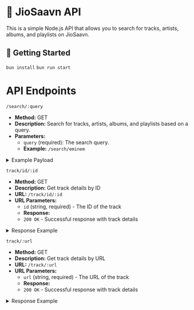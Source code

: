 # 🎵 JioSaavn API

This is a simple Node.js API that allows you to search for tracks, artists, albums, and playlists on JioSaavn.

## 🚀 Getting Started

`bun install`
`bun run start`

# API Endpoints
`/search/:query`
- **Method:** GET
- **Description:** Search for tracks, artists, albums, and playlists based on a query.
- **Parameters:**
  - `query` (required): The search query.
  - **Example:** `/search/eminem`
<details>
<summary>Example Payload</summary>

```json
{
  results: [
    {
      identifier: "aRZbUYD7",
      title: "Tum Hi Ho",
      duration: 262000,
      uri: "https://www.jiosaavn.com/song/tum-hi-ho/EToxUyFpcwQ",
      artworkUrl: "https://c.saavncdn.com/430/Aashiqui-2-Hindi-2013-500x500.jpg",
      artist: "Mithoon",
      streamUrl: "https://aac.saavncdn.com/430/5c5ea5cc00e3bff45616013226f376fe_320.mp4",
    },
    {
      identifier: "qZtKBMZ_",
      title: "Apna Bana Le",
      duration: 261000,
      uri: "https://www.jiosaavn.com/song/apna-bana-le/ATIfejZ9bWw",
      artworkUrl: "https://c.saavncdn.com/815/Bhediya-Hindi-2023-20230927155213-500x500.jpg",
      artist: "Sachin-Jigar",
      streamUrl: "https://aac.saavncdn.com/815/483a6e118e8108cbb3e5cd8701674f32_320.mp4",
    },
    {
      identifier: "7yi1WSmH",
      title: "Soulmate",
      duration: 214000,
      uri: "https://www.jiosaavn.com/song/soulmate/RxECACNjWns",
      artworkUrl: "https://c.saavncdn.com/406/Ek-Tha-Raja-Hindi-2024-20240318125601-500x500.jpg",
      artist: "Badshah",
      streamUrl: "https://aac.saavncdn.com/406/af57a9b63876b01fd3fa611bcd221706_320.mp4",
    },
    {
      identifier: "VCeN_rCT",
      title: "Saware",
      duration: 321000,
      uri: "https://www.jiosaavn.com/song/saware/JisOfytCdGc",
      artworkUrl: "https://c.saavncdn.com/951/Phantom-Hindi-2015-500x500.jpg",
      artist: "Pritam",
      streamUrl: "https://aac.saavncdn.com/951/c1d83d62b27c81212ade038f29657a13_320.mp4",
    },
    {
      identifier: "FB8WBiWv",
      title: "Sajni",
      duration: 170000,
      uri: "https://www.jiosaavn.com/song/sajni/NipTZjZZYEU",
      artworkUrl: "https://c.saavncdn.com/252/Laapataa-Ladies-Hindi-2024-20240213151004-500x500.jpg",
      artist: "Ram Sampath",
      streamUrl: "https://aac.saavncdn.com/252/f53c1a90a2f35d67490badb846d8c849_320.mp4",
    },
    {
      identifier: "hrTlP-H2",
      title: "Jaan ‘Nisaar (Arijit)",
      duration: 238000,
      uri: "https://www.jiosaavn.com/song/jaan-%e2%80%98nisaar-arijit/GBo-XSQdfwE",
      artworkUrl: "https://c.saavncdn.com/367/Kedarnath-Hindi-2019-20190219-500x500.jpg",
      artist: "Arijit Singh",
      streamUrl: "https://aac.saavncdn.com/367/f4aca5ce16a93e1bedb991f66c2f2f01_320.mp4",
    },
    {
      identifier: "wcsDiSsA",
      title: "O Maahi",
      duration: 233000,
      uri: "https://www.jiosaavn.com/song/o-maahi/BwsYdR1jRHI",
      artworkUrl: "https://c.saavncdn.com/139/Dunki-Hindi-2023-20231220211003-500x500.jpg",
      artist: "Pritam",
      streamUrl: "https://aac.saavncdn.com/139/61036495c7ba45adf72a856b60f054fd_320.mp4",
    },
    {
      identifier: "Otl9gukS",
      title: "Lambiyaan Si Judaiyaan",
      duration: 238000,
      uri: "https://www.jiosaavn.com/song/lambiyaan-si-judaiyaan/PxwHCBNFXGA",
      artworkUrl: "https://c.saavncdn.com/023/Raabta-Hindi-2017-500x500.jpg",
      artist: "Arijit Singh",
      streamUrl: "https://aac.saavncdn.com/023/60e6adab7f69f216e3664cb70fcd81fe_320.mp4",
    },
    {
      identifier: "gk5Le_DO",
      title: "Uska Hi Banana",
      duration: 327000,
      uri: "https://www.jiosaavn.com/song/uska-hi-banana/FwNefRFvc3w",
      artworkUrl: "https://c.saavncdn.com/256/1920-Evil-Returns-Hindi-2012-20221213041144-500x500.jpg",
      artist: "Arijit Singh",
      streamUrl: "https://aac.saavncdn.com/256/a574d8f7763495c42979a64bb75dae34_320.mp4",
    },
    {
      identifier: "AN1zv7KP",
      title: "Anuvanuvuu",
      duration: 211000,
      uri: "https://www.jiosaavn.com/song/anuvanuvuu/MSZaSwIHfGM",
      artworkUrl: "https://c.saavncdn.com/000/Om-Bheem-Bush-Telugu-2024-20240401231417-500x500.jpg",
      artist: "Sunny M.R.",
      streamUrl: "https://aac.saavncdn.com/000/cb9d6e279ff308e6d35507b5a4c27299_320.mp4",
    }
  ],
}
```

</details>

`track/id/:id`
- **Method:** GET
- **Description:** Get track details by ID
- **URL:** `/track/id/:id`
- **URL Parameters:**
  - `id` (string, required) - The ID of the track
  - **Response:**
  - `200 OK` - Successful response with track details

<details>
  <summary>Response Example</summary>

```json
{
  track: {
    identifier: "S0U546YS",
    title: "Millionaire",
    duration: 199000,
    uri: "https://www.jiosaavn.com/song/millionaire/I1g,BEAGbmA",
    artworkUrl: "https://c.saavncdn.com/173/GLORY-Hindi-2024-20240926151002-500x500.jpg",
    artist: "Yo Yo Honey Singh",
    streamUrl: "https://aac.saavncdn.com/173/e98d601d7cfc68d0035f4e8a2deae6f9_320.mp4",
  },
}

```

</details>

`track/:url`
- **Method:** GET
- **Description:** Get track details by URL
- **URL:** `/track/:url`
- **URL Parameters:**
  - `url` (string, required) - The URL of the track
  - **Response:**
  - `200 OK` - Successful response with track details

<details>
  <summary>Response Example</summary>
  
  ```json
  {
  track: [
    {
      identifier: "ugfao4jn",
      title: "Chunaree",
      duration: 185000,
      uri: "https://www.jiosaavn.com/song/chunaree/BQ8NUBsEXV0",
      artworkUrl: "https://c.saavncdn.com/749/Chunaree-Hindi-2024-20240930194911-500x500.jpg",
      artist: "Amit Trivedi",
      streamUrl: "https://aac.saavncdn.com/749/985a78a7b40e2bcdad18f0a987ddb96d_320.mp4",
    }
  ],
}
```

</details>
